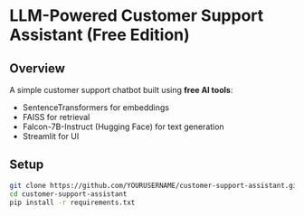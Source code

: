 # LLM-Powered Customer Support Assistant (Free Edition)

## Overview

A simple customer support chatbot built using **free AI tools**:

- SentenceTransformers for embeddings
- FAISS for retrieval
- Falcon-7B-Instruct (Hugging Face) for text generation
- Streamlit for UI

## Setup

```bash
git clone https://github.com/YOURUSERNAME/customer-support-assistant.git
cd customer-support-assistant
pip install -r requirements.txt
```
